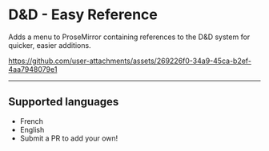 # D&D - Easy Reference
Adds a menu to ProseMirror containing references to the D&D system for quicker, easier additions.

https://github.com/user-attachments/assets/269226f0-34a9-45ca-b2ef-4aa7948079e1

---

## Supported languages
- French
- English
- Submit a PR to add your own!
